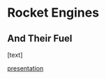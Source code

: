 # Rocket Engines

## And Their Fuel

[text]

[presentation](https://docs.google.com/presentation/d/1KR3CRnGWRqfRfcewVIIcS5y_d0LDYT2JY_9Itw986Rc/edit?usp=sharing)

